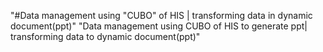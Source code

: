 "#Data management using "CUBO" of HIS | transforming data in dynamic document(ppt)" 
"Data management using CUBO of HIS to generate ppt| transforming data to dynamic document(ppt)" 
